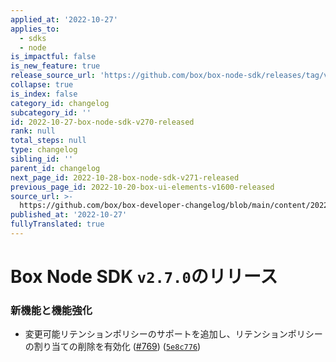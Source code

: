 ```yaml
---
applied_at: '2022-10-27'
applies_to:
  - sdks
  - node
is_impactful: false
is_new_feature: true
release_source_url: 'https://github.com/box/box-node-sdk/releases/tag/v2.7.0'
collapse: true
is_index: false
category_id: changelog
subcategory_id: ''
id: 2022-10-27-box-node-sdk-v270-released
rank: null
total_steps: null
type: changelog
sibling_id: ''
parent_id: changelog
next_page_id: 2022-10-28-box-node-sdk-v271-released
previous_page_id: 2022-10-20-box-ui-elements-v1600-released
source_url: >-
  https://github.com/box/box-developer-changelog/blob/main/content/2022/10-27-box-node-sdk-v270-released.md
published_at: '2022-10-27'
fullyTranslated: true
---
```

# Box Node SDK `v2.7.0`のリリース

### 新機能と機能強化

* 変更可能リテンションポリシーのサポートを追加し、リテンションポリシーの割り当ての削除を有効化 ([#769][1]) ([`5e8c776`][2])

[1]: https://github.com/box/box-node-sdk/issues/769

[2]: https://github.com/box/box-node-sdk/commit/5e8c776fc94e9dcf313cc15c96e42fbffaf36b74
